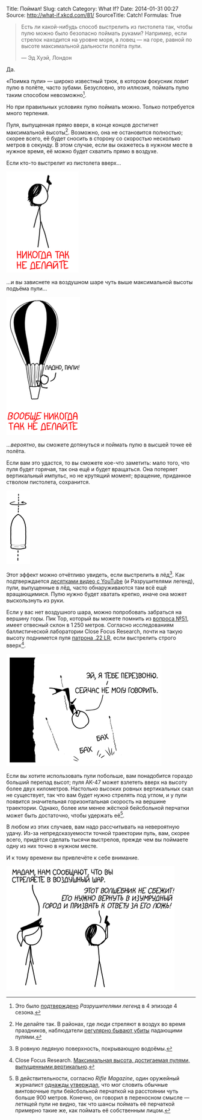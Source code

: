 Title: Поймал!
Slug: catch
Category: What If?
Date: 2014-01-31 00:27
Source: http://what-if.xkcd.com/81/
SourceTitle: Catch!
Formulas: True

> Есть ли какой-нибудь способ выстрелить из пистолета так, чтобы пулю можно было безопасно поймать руками? Например, если стрелок находится на уровне моря, а ловец — на горе, равной по высоте максимальной дальности полёта пули.
>
> — Эд Хуэй, Лондон

Да.

«Поимка пули» — широко известный трюк, в котором фокусник ловит пулю в полёте, часто зубами. Безусловно, это иллюзия, поймать пулю таким способом невозможно[^1].

Но при правильных условиях пулю поймать можно. Только потребуется много терпения.

Пуля, выпущенная прямо вверх, в конце концов достигнет максимальной высоты[^3]. Возможно, она не остановится полностью; скорее всего, её будет сносить в сторону со скоростью несколько метров в секунду. В этом случае, если вы окажетесь в нужном месте в нужное время, её можно будет схватить прямо в воздухе.

Если кто-то выстрелит из пистолета вверх…

![](/uploads/081-catch/catch_up_ru.png "Спи спокойно, Луна.")

…и вы зависнете на воздушном шаре чуть выше максимальной высоты подъёма пули…

![](/uploads/081-catch/catch_balloon_ru.png "Хммм. На каждую словленную пулю мне нужно будет сбрасывать маленький мешочек с песком.")

…_вероятно_, вы сможете дотянуться и поймать пулю в высшей точке её полёта.

Если вам это удастся, то вы сможете кое-что заметить: мало того, что пуля будет горячая, так она ещё и будет вращаться. Она потеряет вертикальный импульс, но не крутящий момент; вращение, приданное стволом пистолета, сохранится.

![](/uploads/081-catch/catch_spin.png "(Мы в северном полушарии.)")

Этот эффект можно отчётливо увидеть, если выстрелить в лёд[^4]. Как подтверждается [десятками видео с YouTube](https://www.youtube.com/results?search_query=bullet%20spinning%20ice) (и Разрушителями легенд), пули, выпущенные в лёд, часто обнаруживаются там всё ещё вращающимися. Пулю нужно будет хватать крепко, иначе она может выскользнуть из руки.

Если у вас нет воздушного шара, можно попробовать забраться на вершину горы. Пик Тор, который вы можете помнить из [вопроса №51](http://chtoes.li/page/free-fall), имеет отвесный склон в 1&thinsp;250 метров. Согласно исследованиям баллистической лаборатории Close Focus Research, почти на такую высоту поднимется пуля [патрона .22 LR](http://ru.wikipedia.org/wiki/.22_Long_Rifle), если выстрелить строго вверх[^5].

![](/uploads/081-catch/catch_thor_ru.png "А, не бери в голову. Стрелявшие просто упали в полную сахарной ваты яму.")

Если вы хотите использовать пули побольше, вам понадобится гораздо больший перепад высот; пуля AK-47 может взлететь вверх на высоту более двух километров. Настолько высоких ровных вертикальных скал не существует, так что вам будет нужно стрелять под углом, и у пули появится значительная горизонтальная скорость на вершине траектории. Однако, более или менее жёсткой бейсбольной перчатки может быть достаточно, чтобы удержать её[^6].

В любом из этих случаев, вам надо рассчитывать на невероятную удачу. Из-за непредсказуемости точной траектории пуль, вам, скорее всего, придётся сделать тысячи выстрелов, прежде чем вы поймаете одну из них точно в нужном месте.

И к тому времени вы привлечёте к себе внимание.

![](/uploads/081-catch/catch_oz_ru.png "Он дал Страшиле учёную степень, которая оказалась АБСОЛЮТНО БЕСПОЛЕЗНОЙ при поиске работы!")

[^1]: Это было [подтверждено](http://www.discovery.com/tv-shows/mythbusters/mythbusters-database/catch-bullet-teeth.htm) _Разрушителями легенд_ в 4 эпизоде 4 сезона.

[^2]: Хотелось бы напомнить всем: не смотря на то, что я иногда пишу об интересной физике пуль, я не специалист по безопасности огнестрельного оружия. Я вырос в [квакерской семье](http://ru.wikipedia.org/wiki/Квакеры); я никогда не держал в руках пистолета и тем более не стрелял из него.

[^3]: Не делайте так. В районах, где люди стреляют в воздух во время праздников, наблюдатели [регулярно бывают убиты](http://www.cdc.gov/mmwr/PDF/wk/mm5350.pdf) падающими пулями.

[^4]: В ровную ледяную поверхность, покрывающую водоёмы.

[^5]: Close Focus Research. [Максимальная высота, достигаемая пулями, выпущенными вертикально](http://www.closefocusresearch.com/maximum-altitude-bullets-fired-vertically).

[^6]: В действительности, согласно _Rifle Magazine_, один оружейный журналист [однажды утверждал](https://www.riflemagazine.com/magazine/article.cfm?magid=78&tocid=1094), что мог словить обычные винтовочные пули бейсбольной перчаткой на расстоянии чуть больше 900 метров. Конечно, он говорил в переносном смысле — летящей пули не видно, так что шансы поймать её перчаткой примерно такие же, как поймать её собственным лицом.

